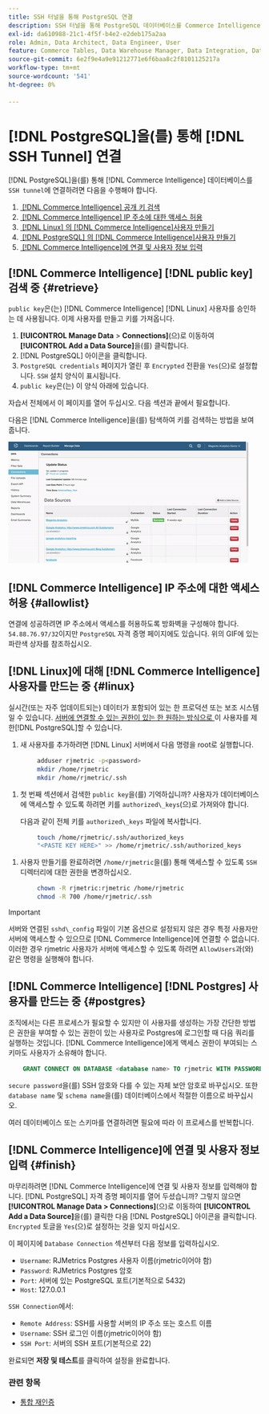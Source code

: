 ```yaml
---
title: SSH 터널을 통해 PostgreSQL 연결
description: SSH 터널을 통해 PostgreSQL 데이터베이스를 Commerce Intelligence에 연결하는 방법을 알아봅니다.
exl-id: da610988-21c1-4f5f-b4e2-e2deb175a2aa
role: Admin, Data Architect, Data Engineer, User
feature: Commerce Tables, Data Warehouse Manager, Data Integration, Data Import/Export, SQL Report Builder
source-git-commit: 6e2f9e4a9e91212771e6f6baa8c2f8101125217a
workflow-type: tm+mt
source-wordcount: '541'
ht-degree: 0%

---
```


# [!DNL PostgreSQL]을(를) 통해 [!DNL SSH Tunnel] 연결

[!DNL PostgreSQL]을(를) 통해 [!DNL Commerce Intelligence] 데이터베이스를 `SSH tunnel`에 연결하려면 다음을 수행해야 합니다.

1. [&#x200B; [!DNL Commerce Intelligence] 공개 키 검색](#retrieve)
1. [&#x200B; [!DNL Commerce Intelligence] IP 주소에 대한 액세스 허용](#allowlist)
1. [&#x200B; [!DNL Linux] 의  [!DNL Commerce Intelligence]사용자 만들기](#linux)
1. [&#x200B; [!DNL PostgreSQL] 의  [!DNL Commerce Intelligence]사용자 만들기](#postgres)
1. [&#x200B; [!DNL Commerce Intelligence]에 연결 및 사용자 정보 입력](#finish)

## [!DNL Commerce Intelligence] [!DNL public key] 검색 중 {#retrieve}

`public key`은(는) [!DNL Commerce Intelligence] [!DNL Linux] 사용자를 승인하는 데 사용됩니다. 이제 사용자를 만들고 키를 가져옵니다.

1. **[!UICONTROL Manage Data** > **Connections]**(으)로 이동하여 **[!UICONTROL Add a Data Source]**&#x200B;을(를) 클릭합니다.
1. [!DNL PostgreSQL] 아이콘을 클릭합니다.
1. `PostgreSQL credentials` 페이지가 열린 후 `Encrypted` 전환을 `Yes`(으)로 설정합니다. `SSH` 설치 양식이 표시됩니다.
1. `public key`은(는) 이 양식 아래에 있습니다.

자습서 전체에서 이 페이지를 열어 두십시오. 다음 섹션과 끝에서 필요합니다.

다음은 [!DNL Commerce Intelligence]을(를) 탐색하여 키를 검색하는 방법을 보여 줍니다.

![RJMetrics 공개 키를 검색하는 중](../../../assets/get-mbi-public-key.gif)

## [!DNL Commerce Intelligence] IP 주소에 대한 액세스 허용 {#allowlist}

연결에 성공하려면 IP 주소에서 액세스를 허용하도록 방화벽을 구성해야 합니다. `54.88.76.97/32`이지만 `PostgreSQL` 자격 증명 페이지에도 있습니다. 위의 GIF에 있는 파란색 상자를 참조하십시오.

## [!DNL Linux]에 대해 [!DNL Commerce Intelligence] 사용자를 만드는 중 {#linux}

실시간(또는 자주 업데이트되는) 데이터가 포함되어 있는 한 프로덕션 또는 보조 시스템일 수 있습니다. [&#x200B; 서버에 연결할 수 있는 권한이 있는 한 원하는 방식으로 &#x200B;](../../../administrator/account-management/restrict-db-access.md)이 사용자를 제한[!DNL PostgreSQL]할 수 있습니다.

1. 새 사용자를 추가하려면 [!DNL Linux] 서버에서 다음 명령을 root로 실행합니다.

```bash
        adduser rjmetric -p<password>
        mkdir /home/rjmetric
        mkdir /home/rjmetric/.ssh
```

1. 첫 번째 섹션에서 검색한 `public key`을(를) 기억하십니까? 사용자가 데이터베이스에 액세스할 수 있도록 하려면 키를 `authorized\_keys`(으)로 가져와야 합니다.

   다음과 같이 전체 키를 `authorized\_keys` 파일에 복사합니다.

```bash
        touch /home/rjmetric/.ssh/authorized_keys
        "<PASTE KEY HERE>" >> /home/rjmetric/.ssh/authorized_keys
```

1. 사용자 만들기를 완료하려면 `/home/rjmetric`을(를) 통해 액세스할 수 있도록 `SSH` 디렉터리에 대한 권한을 변경하십시오.

```bash
        chown -R rjmetric:rjmetric /home/rjmetric
        chmod -R 700 /home/rjmetric/.ssh
```

>[!IMPORTANT]
>
>서버와 연결된 `sshd\_config` 파일이 기본 옵션으로 설정되지 않은 경우 특정 사용자만 서버에 액세스할 수 있으므로 [!DNL Commerce Intelligence]에 연결할 수 없습니다. 이러한 경우 rjmetric 사용자가 서버에 액세스할 수 있도록 하려면 `AllowUsers`과(와) 같은 명령을 실행해야 합니다.

## [!DNL Commerce Intelligence] [!DNL Postgres] 사용자를 만드는 중 {#postgres}

조직에서는 다른 프로세스가 필요할 수 있지만 이 사용자를 생성하는 가장 간단한 방법은 권한을 부여할 수 있는 권한이 있는 사용자로 Postgres에 로그인할 때 다음 쿼리를 실행하는 것입니다. [!DNL Commerce Intelligence]에게 액세스 권한이 부여되는 스키마도 사용자가 소유해야 합니다.

```sql
    GRANT CONNECT ON DATABASE <database name> TO rjmetric WITH PASSWORD <secure password>;GRANT USAGE ON SCHEMA <schema name> TO rjmetric;GRANT SELECT ON ALL TABLES IN SCHEMA <schema name> TO rjmetric;ALTER DEFAULT PRIVILEGES IN SCHEMA <schema name> GRANT SELECT ON TABLES TO rjmetric;
```

`secure password`을(를) SSH 암호와 다를 수 있는 자체 보안 암호로 바꾸십시오. 또한 `database name` 및 `schema name`을(를) 데이터베이스에서 적절한 이름으로 바꾸십시오.

여러 데이터베이스 또는 스키마를 연결하려면 필요에 따라 이 프로세스를 반복합니다.

## [!DNL Commerce Intelligence]에 연결 및 사용자 정보 입력 {#finish}

마무리하려면 [!DNL Commerce Intelligence]에 연결 및 사용자 정보를 입력해야 합니다. [!DNL PostgreSQL] 자격 증명 페이지를 열어 두셨습니까? 그렇지 않으면 **[!UICONTROL Manage Data > Connections]**(으)로 이동하여 **[!UICONTROL Add a Data Source]**&#x200B;을(를) 클릭한 다음 [!DNL PostgreSQL] 아이콘을 클릭합니다. `Encrypted` 토글을 `Yes`(으)로 설정하는 것을 잊지 마십시오.

이 페이지에 `Database Connection` 섹션부터 다음 정보를 입력하십시오.

* `Username`: RJMetrics Postgres 사용자 이름(rjmetric이어야 함)
* `Password`: RJMetrics Postgres 암호
* `Port`: 서버에 있는 PostgreSQL 포트(기본적으로 5432)
* `Host`: 127.0.0.1

`SSH Connection`에서:

* `Remote Address`: SSH를 사용할 서버의 IP 주소 또는 호스트 이름
* `Username`: SSH 로그인 이름(rjmetric이어야 함)
* `SSH Port`: 서버의 SSH 포트(기본적으로 22)

완료되면 **저장 및 테스트**&#x200B;를 클릭하여 설정을 완료합니다.

### 관련 항목

* [통합 재인증](https://experienceleague.adobe.com/docs/commerce-knowledge-base/kb/how-to/mbi-reauthenticating-integrations.html?lang=ko)
